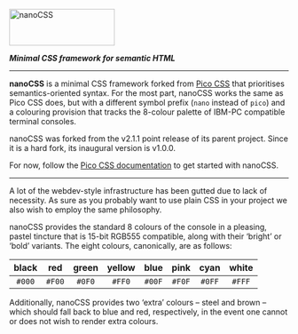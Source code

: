 <p>
<picture>
<source media="(prefers-color-scheme: dark)"
srcset="https://cdn.tohoku.ac/nanocss-dark.svg" />
<source media="(prefers-color-scheme: light)"
srcset="https://cdn.tohoku.ac/nanocss-light.svg" />
<img alt="nanoCSS" src="https://cdn.tohoku.ac/nanocss-light.svg"
width="190" height="66" />
</picture>
</p>

_**Minimal CSS framework for semantic HTML**_

-----

**nanoCSS** is a minimal CSS framework forked from [Pico CSS][1] that
prioritises semantics-oriented syntax. For the most part, nanoCSS works
the same as Pico CSS does, but with a different symbol prefix (`nano`
instead of `pico`) and a colouring provision that tracks the 8-colour
palette of IBM-PC compatible terminal consoles.

nanoCSS was forked from the v2.1.1 point release of its parent project.
Since it is a hard fork, its inaugural version is v1.0.0.

For now, follow the [Pico CSS documentation][2] to get started with
nanoCSS.

-----

A lot of the webdev-style infrastructure has been gutted due to lack of
necessity. As sure as you probably want to use plain CSS in your project
we also wish to employ the same philosophy.

nanoCSS provides the standard 8 colours of the console in a pleasing,
pastel tincture that is 15-bit RGB555 compatible, along with their
&lsquo;bright&rsquo; or &lsquo;bold&rsquo; variants. The eight colours,
canonically, are as follows:

| black  |  red   | green  | yellow |  blue  |  pink  |  cyan  | white |
|:------:|:------:|:------:|:------:|:------:|:------:|:------:|:-----:|
| `#000` | `#F00` | `#0F0` | `#FF0` | `#00F` | `#F0F` | `#0FF` | `#FFF`|

Additionally, nanoCSS provides two &lsquo;extra&rsquo; colours &ndash;
steel and brown &ndash; which should fall back to blue and red,
respectively, in the event one cannot or does not wish to render extra
colours.

[1]: https://github.com/picocss/pico
[2]: https://picocss.com/docs
